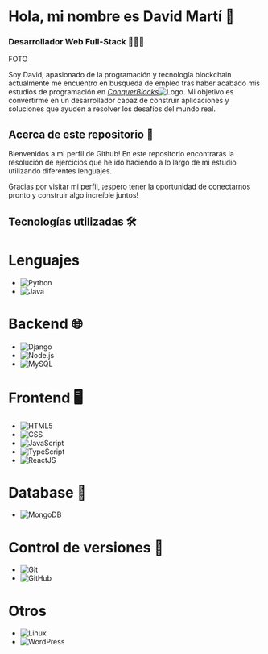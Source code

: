 # Hola, mi nombre es David Martí 👋
### Desarrollador Web Full-Stack 👨🏻‍💻

FOTO

Soy David, apasionado de la programación y tecnología blockchain actualmente me encuentro en busqueda de empleo tras haber acabado mis estudios de programación en [*ConquerBlocks*](https://www.conquerblocks.com)![Logo](https://cdn.prod.website-files.com/63c2c7b1f3d9c51c32335fb0/66470384c9a7bdda4397bd18_Favicon-CB32x32.png). Mi objetivo es convertirme en un desarrollador capaz de construir aplicaciones y soluciones que ayuden a resolver los desafíos del mundo real. 

## Acerca de este repositorio 📁

Bienvenidos a mi perfil de Github! En este repositorio encontrarás la resolución de ejercicios que he ido haciendo a lo largo de mi estudio utilizando diferentes lenguajes.

Gracias por visitar mi perfil, ¡espero tener la oportunidad de conectarnos pronto y construir algo increíble juntos!

## Tecnologías utilizadas 🛠️

# Lenguajes
- ![Python](https://img.shields.io/badge/Python-blue?style=flat&logo=python&labelColor=black&color=blue&link=)  
- ![Java](https://img.shields.io/badge/Java-%23000000?style=flat&logo=java&labelColor=black&color=%23000000&link=)  

# Backend 🌐  
- ![Django](https://img.shields.io/badge/Django-%23000000?style=flat&logo=django&labelColor=black&color=%23000000&link=)  
- ![Node.js](https://img.shields.io/badge/Node.js-%23000000?style=flat&logo=node.js&labelColor=black&color=%23000000&link=)  
- ![MySQL](https://img.shields.io/badge/MySQL-%234479A1?style=flat&logo=mysql&labelColor=black&color=%234479A1&link=)  

# Frontend 🖥️  
- ![HTML5](https://img.shields.io/badge/-HTML5-%23000000?style=flat-square&logo=html5&logoColor=%23E34F26&link=)  
- ![CSS](https://img.shields.io/badge/CSS-%231572B6?style=flat&logo=css3&labelColor=black&color=%231572B6&link=)  
- ![JavaScript](https://img.shields.io/badge/JavaScript-%23F7DF1E?style=flat&logo=javascript&labelColor=black&color=%23F7DF1E&link=)  
- ![TypeScript](https://img.shields.io/badge/TypeScript-%233178C6?style=flat&logo=typescript&labelColor=black&color=%233178C6&link=)  
- ![ReactJS](https://img.shields.io/badge/ReactJS-%2361DAFB?style=flat&logo=react&labelColor=black&color=%2361DAFB&link=)  

# Database 💾  
- ![MongoDB](https://img.shields.io/badge/MongoDB-%23000000?style=flat&logo=mongodb&labelColor=black&color=%23000000&link=)  

# Control de versiones 🔧  
- ![Git](https://img.shields.io/badge/Git-%23F1502F?style=flat&logo=git&labelColor=black&color=%23F1502F&link=)  
- ![GitHub](https://img.shields.io/badge/GitHub-%23121011?style=flat&logo=github&labelColor=black&color=%23121011&link=)  

# Otros  
- ![Linux](https://img.shields.io/badge/Linux-%23000000?style=flat&logo=linux&labelColor=black&color=%23000000&link=)  
- ![WordPress](https://img.shields.io/badge/WordPress-%23000000?style=flat&logo=wordpress&labelColor=black&color=%23000000&link=)
